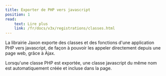 ```yaml
---
title: Exporter de PHP vers javascript
position: 1
read:
    text: Lire plus
    link: /fr/docs/v3x/registrations/classes.html
---
```


La librairie Jaxon exporte des classes et des fonctions d'une application PHP vers javascript, de façon à pouvoir les appeler directement depuis une page web, grâce à Ajax.

Lorsqu'une classe PHP est exportée, une classe javascript du même nom est automatiquement créée et incluse dans la page.
